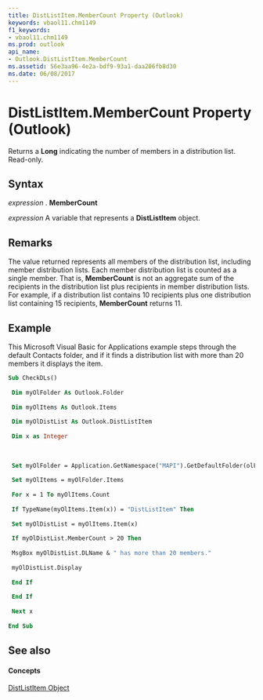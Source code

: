 ```yaml
---
title: DistListItem.MemberCount Property (Outlook)
keywords: vbaol11.chm1149
f1_keywords:
- vbaol11.chm1149
ms.prod: outlook
api_name:
- Outlook.DistListItem.MemberCount
ms.assetid: 56e3aa96-4e2a-bdf9-93a1-daa206fb8d30
ms.date: 06/08/2017
---
```



# DistListItem.MemberCount Property (Outlook)

Returns a  **Long** indicating the number of members in a distribution list. Read-only.


## Syntax

 _expression_ . **MemberCount**

 _expression_ A variable that represents a **DistListItem** object.


## Remarks

The value returned represents all members of the distribution list, including member distribution lists. Each member distribution list is counted as a single member. That is,  **MemberCount** is not an aggregate sum of the recipients in the distribution list plus recipients in member distribution lists. For example, if a distribution list contains 10 recipients plus one distribution list containing 15 recipients, **MemberCount** returns 11.


## Example

This Microsoft Visual Basic for Applications example steps through the default Contacts folder, and if it finds a distribution list with more than 20 members it displays the item.


```vb
Sub CheckDLs() 
 
 Dim myOlFolder As Outlook.Folder 
 
 Dim myOlItems As Outlook.Items 
 
 Dim myOlDistList As Outlook.DistListItem 
 
 Dim x as Integer 
 
 
 
 Set myOlFolder = Application.GetNamespace("MAPI").GetDefaultFolder(olFolderContacts) 
 
 Set myOlItems = myOlFolder.Items 
 
 For x = 1 To myOlItems.Count 
 
 If TypeName(myOlItems.Item(x)) = "DistListItem" Then 
 
 Set myOlDistList = myOlItems.Item(x) 
 
 If myOlDistList.MemberCount > 20 Then 
 
 MsgBox myOlDistList.DLName & " has more than 20 members." 
 
 myOlDistList.Display 
 
 End If 
 
 End If 
 
 Next x 
 
End Sub
```


## See also


#### Concepts


[DistListItem Object](distlistitem-object-outlook.md)

